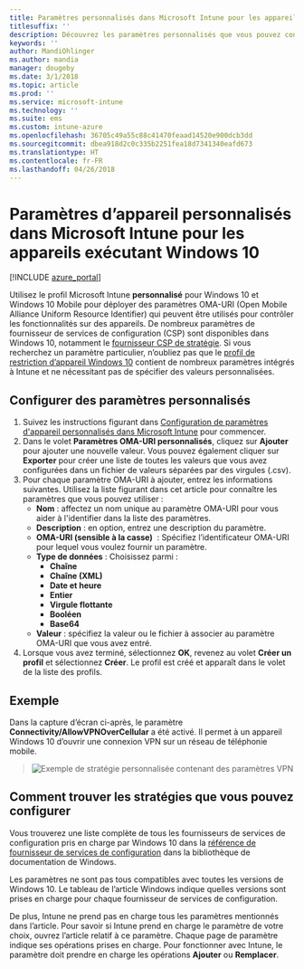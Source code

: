 ```yaml
---
title: Paramètres personnalisés dans Microsoft Intune pour les appareils exécutant Windows 10
titlesuffix: ''
description: Découvrez les paramètres personnalisés que vous pouvez configurer dans un profil personnalisé Windows 10.
keywords: ''
author: MandiOhlinger
ms.author: mandia
manager: dougeby
ms.date: 3/1/2018
ms.topic: article
ms.prod: ''
ms.service: microsoft-intune
ms.technology: ''
ms.suite: ems
ms.custom: intune-azure
ms.openlocfilehash: 36705c49a55c88c41470feaad14520e900dcb3dd
ms.sourcegitcommit: dbea918d2c0c335b2251fea18d7341340eafd673
ms.translationtype: HT
ms.contentlocale: fr-FR
ms.lasthandoff: 04/26/2018
---
```

# <a name="microsoft-intune-custom-device-settings-for-devices-running-windows-10"></a>Paramètres d’appareil personnalisés dans Microsoft Intune pour les appareils exécutant Windows 10

[!INCLUDE [azure_portal](./includes/azure_portal.md)]

 Utilisez le profil Microsoft Intune **personnalisé** pour Windows 10 et Windows 10 Mobile pour déployer des paramètres OMA-URI (Open Mobile Alliance Uniform Resource Identifier) qui peuvent être utilisés pour contrôler les fonctionnalités sur des appareils. De nombreux paramètres de fournisseur de services de configuration (CSP) sont disponibles dans Windows 10, notamment le [fournisseur CSP de stratégie](https://technet.microsoft.com/itpro/windows/manage/how-it-pros-can-use-configuration-service-providers).
Si vous recherchez un paramètre particulier, n’oubliez pas que le [profil de restriction d’appareil Windows 10](device-restrictions-windows-10.md) contient de nombreux paramètres intégrés à Intune et ne nécessitant pas de spécifier des valeurs personnalisées.

## <a name="configure-custom-settings"></a>Configurer des paramètres personnalisés

1. Suivez les instructions figurant dans [Configuration de paramètres d'appareil personnalisés dans Microsoft Intune](custom-settings-configure.md) pour commencer.
1. Dans le volet **Paramètres OMA-URI personnalisés**, cliquez sur **Ajouter** pour ajouter une nouvelle valeur. Vous pouvez également cliquer sur **Exporter** pour créer une liste de toutes les valeurs que vous avez configurées dans un fichier de valeurs séparées par des virgules (.csv).
1. Pour chaque paramètre OMA-URI à ajouter, entrez les informations suivantes. Utilisez la liste figurant dans cet article pour connaître les paramètres que vous pouvez utiliser :
    - **Nom** : affectez un nom unique au paramètre OMA-URI pour vous aider à l'identifier dans la liste des paramètres.
    - **Description** : en option, entrez une description du paramètre.
    - **OMA-URI (sensible à la casse)**  : Spécifiez l’identificateur OMA-URI pour lequel vous voulez fournir un paramètre.
    - **Type de données** : Choisissez parmi :
        - **Chaîne**
        - **Chaîne (XML)**
        - **Date et heure**
        - **Entier**
        - **Virgule flottante**
        - **Booléen**
        - **Base64**
    - **Valeur** : spécifiez la valeur ou le fichier à associer au paramètre OMA-URI que vous avez entré.
1. Lorsque vous avez terminé, sélectionnez **OK**, revenez au volet **Créer un profil** et sélectionnez **Créer**.
Le profil est créé et apparaît dans le volet de la liste des profils.

## <a name="example"></a>Exemple
Dans la capture d’écran ci-après, le paramètre **Connectivity/AllowVPNOverCellular** a été activé. Il permet à un appareil Windows 10 d’ouvrir une connexion VPN sur un réseau de téléphonie mobile.

> ![Exemple de stratégie personnalisée contenant des paramètres VPN](./media/custom-policy-example.png)


## <a name="how-to-find-the-policies-you-can-configure"></a>Comment trouver les stratégies que vous pouvez configurer

Vous trouverez une liste complète de tous les fournisseurs de services de configuration pris en charge par Windows 10 dans la [référence de fournisseur de services de configuration](https://msdn.microsoft.com/windows/hardware/commercialize/customize/mdm/configuration-service-provider-reference) dans la bibliothèque de documentation de Windows.

Les paramètres ne sont pas tous compatibles avec toutes les versions de Windows 10. Le tableau de l’article Windows indique quelles versions sont prises en charge pour chaque fournisseur de services de configuration.

De plus, Intune ne prend pas en charge tous les paramètres mentionnés dans l’article. Pour savoir si Intune prend en charge le paramètre de votre choix, ouvrez l’article relatif à ce paramètre. Chaque page de paramètre indique ses opérations prises en charge. Pour fonctionner avec Intune, le paramètre doit prendre en charge les opérations **Ajouter** ou **Remplacer**.
